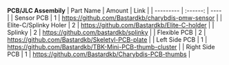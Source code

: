 **PCB/JLC Assembily**
| Part Name | Amount | Link |
| --------- | :------: | ---- |
| Sensor PCB | 1 | https://github.com/Bastardkb/charybdis-pmw-sensor |
| Elite-C/Splinky Holer | 2 | https://github.com/Bastardkb/Elite-C-holder |
| Splinky | 2 | https://github.com/bastardkb/splinky |
| Flexible PCB | 2 | https://github.com/Bastardkb/Skeletyl-PCB-plate |
| Left Side PCB | 1 | https://github.com/Bastardkb/TBK-Mini-PCB-thumb-cluster |
| Right Side PCB | 1 | https://github.com/Bastardkb/Charybdis-PCB-thumbs |
